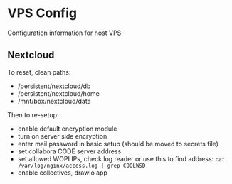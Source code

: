 # VPS Config

Configuration information for host VPS

## Nextcloud

To reset, clean paths:

- /persistent/nextcloud/db
- /persistent/nextcloud/home
- /mnt/box/nextcloud/data

Then to re-setup:

- enable default encryption module
- turn on server side encryption
- enter mail password in basic setup
  (should be moved to secrets file)
- set collabora CODE server address
- set allowed WOPI IPs, check log reader or
  use this to find address:
  `cat /var/log/nginx/access.log | grep COOLWSD`
- enable collectives, drawio app
